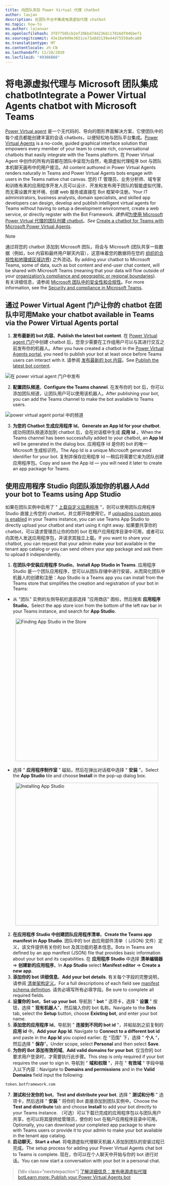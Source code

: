 ```yaml
---
title: 向团队添加 Power Virtual 代理 chatbot
author: laujan
description: 在团队平台中集成电源虚拟代理 chatbot
ms.topic: how-to
ms.author: lajanuar
ms.openlocfilehash: 3f877505cb2ef20bbd74d236dc17816df04bbef1
ms.sourcegitcommit: 43e1be9d9e3651ce73a8d2139e44d75550a0ca60
ms.translationtype: MT
ms.contentlocale: zh-CN
ms.lasthandoff: 11/20/2020
ms.locfileid: "49366866"
---
```

# <a name="integrate-a-power-virtual-agents-chatbot-with-microsoft-teams"></a><span data-ttu-id="2f00d-103">将电源虚拟代理与 Microsoft 团队集成 chatbot</span><span class="sxs-lookup"><span data-stu-id="2f00d-103">Integrate a Power Virtual Agents chatbot with Microsoft Teams</span></span>

<span data-ttu-id="2f00d-104">[Power Virtual agent](/power-virtual-agents/fundamentals-what-is-power-virtual-agents) 是一个无代码的、导向的图形界面解决方案，它使团队中的每个成员都能创建丰富的会话 chatbots，以便轻松地与团队平台集成。</span><span class="sxs-lookup"><span data-stu-id="2f00d-104">[Power Virtual Agents](/power-virtual-agents/fundamentals-what-is-power-virtual-agents) is a no-code, guided graphical interface solution that empowers every member of your team to create rich, conversational chatbots that easily integrate with the Teams platform.</span></span> <span data-ttu-id="2f00d-105">在 Power Virtual Agent 中创作的所有内容都在团队中呈现为自然，电源虚拟代理程序 bot 与团队本机聊天画布中的用户接洽。</span><span class="sxs-lookup"><span data-stu-id="2f00d-105">All content authored in Power Virtual Agents renders naturally in Teams and Power Virtual Agents bots engage with users in the Teams native chat canvas.</span></span> <span data-ttu-id="2f00d-106">您的 IT 管理员、业务分析师、域专家和训练有素的应用程序开发人员可以设计、开发和发布用于团队的智能虚拟代理，而无需设置开发环境、创建 web 服务或直接在 Bot 框架中注册。</span><span class="sxs-lookup"><span data-stu-id="2f00d-106">Your IT administrators, business analysts, domain specialists, and skilled app developers can design, develop and publish intelligent virtual agents for Teams without having to setup a development environment, create a web service, or directly register with the Bot Framework.</span></span>  <span data-ttu-id="2f00d-107">*请参阅*[为使用 Microsoft Power Virtual 代理的团队创建 chatbot](../what-are-bots.md#create-a-chatbot-for-teams-with-microsoft-power-virtual-agents)。</span><span class="sxs-lookup"><span data-stu-id="2f00d-107">*See* [Create a chatbot for Teams with Microsoft Power Virtual Agents](../what-are-bots.md#create-a-chatbot-for-teams-with-microsoft-power-virtual-agents).</span></span>

> [!NOTE]
> <span data-ttu-id="2f00d-108">通过将您的 chatbot 添加到 Microsoft 团队，将会与 Microsoft (团队共享一些数据（例如，bot 内容和最终用户聊天内容），这意味着您的数据将在您的 [组织的合规性和地理或区域边界](/power-virtual-agents/data-location)) 之外流动。</span><span class="sxs-lookup"><span data-stu-id="2f00d-108">By adding your chatbot to Microsoft Teams, some of data, such as bot content and end-user chat content, will be shared with Microsoft Teams (meaning that your data will flow outside of your [organization’s compliance and geographic or regional boundaries](/power-virtual-agents/data-location)).</span></span> <br/>
> <span data-ttu-id="2f00d-109">有关详细信息，请参阅 [Microsoft 团队中的安全性和合规性](/MicrosoftTeams/security-compliance-overview)。</span><span class="sxs-lookup"><span data-stu-id="2f00d-109">For more information, see the [Security and compliance in Microsoft Teams](/MicrosoftTeams/security-compliance-overview).</span></span>

## <a name="make-your-chatbot-available-in-teams-via-the-power-virtual-agents-portal"></a><span data-ttu-id="2f00d-110">通过 Power Virtual Agent 门户让你的 chatbot 在团队中可用</span><span class="sxs-lookup"><span data-stu-id="2f00d-110">Make your chatbot available in Teams via the Power Virtual Agents portal</span></span>

1. <span data-ttu-id="2f00d-111">**发布最新的 bot 内容**。</span><span class="sxs-lookup"><span data-stu-id="2f00d-111">**Publish the latest bot content**.</span></span>  <span data-ttu-id="2f00d-112">在 [Power Virtual agent 门户](https://powervirtualagents.microsoft.com)中创建 chatbot 后，您至少需要在工作组用户可以与其进行交互之前发布你的机器人。</span><span class="sxs-lookup"><span data-stu-id="2f00d-112">After you have created a chatbot in the [Power Virtual Agents portal](https://powervirtualagents.microsoft.com), you need to publish your bot at least once before Teams users can interact with it.</span></span> <span data-ttu-id="2f00d-113">请参阅 [发布最新的 bot 内容](/power-virtual-agents/publication-fundamentals-publish-channels#publish-the-latest-bot-content)。</span><span class="sxs-lookup"><span data-stu-id="2f00d-113">See [Publish the latest bot content](/power-virtual-agents/publication-fundamentals-publish-channels#publish-the-latest-bot-content).</span></span>

![在 power virtual agent 门户中发布](../../assets/images/pva-publish.png)

2. <span data-ttu-id="2f00d-115">**配置团队频道**。</span><span class="sxs-lookup"><span data-stu-id="2f00d-115">**Configure the Teams channel**.</span></span> <span data-ttu-id="2f00d-116">在发布你的 bot 后，你可以添加团队频道，让团队用户可以使用该机器人。</span><span class="sxs-lookup"><span data-stu-id="2f00d-116">After publishing your bot, you can add the Teams channel to make the bot available to Teams users.</span></span>

![power virtual agent portal 中的频道](../../assets/images/pva-channels.png)

3. <span data-ttu-id="2f00d-118">**为您的 Chatbot 生成应用程序 Id**。</span><span class="sxs-lookup"><span data-stu-id="2f00d-118">**Generate an App Id for your chatbot**.</span></span>  <span data-ttu-id="2f00d-119">成功将团队频道添加到 chatbot 后，会在对话框中生成 **应用 Id** 。</span><span class="sxs-lookup"><span data-stu-id="2f00d-119">When the Teams channel has been successfully added to your chatbot, an **App Id** will be generated in the dialog box.</span></span> <span data-ttu-id="2f00d-120">应用程序 Id 是你的 bot 的唯一 Microsoft 生成标识符。</span><span class="sxs-lookup"><span data-stu-id="2f00d-120">The App Id is a unique Microsoft generated identifier for your bot.</span></span>  <span data-ttu-id="2f00d-121">复制并保存应用程序 Id —稍后将需要它来为团队创建应用程序包。</span><span class="sxs-lookup"><span data-stu-id="2f00d-121">Copy and save the App Id — you will need it later to create an app package for Teams.</span></span>

## <a name="add-your-bot-to-teams-using-app-studio"></a><span data-ttu-id="2f00d-122">使用应用程序 Studio 向团队添加你的机器人</span><span class="sxs-lookup"><span data-stu-id="2f00d-122">Add your bot to Teams using App Studio</span></span>

<span data-ttu-id="2f00d-123">如果在团队实例中启用了 " [上载自定义应用程序](/microsoftteams/admin-settings) "，则可以使用团队应用程序 Studio 直接上传您的 chatbot，并立即开始使用它。</span><span class="sxs-lookup"><span data-stu-id="2f00d-123">If [uploading custom apps is enabled](/microsoftteams/admin-settings) in your Teams instance, you can use Teams App Studio to directly upload your chatbot and start using it right away.</span></span> <span data-ttu-id="2f00d-124">如果要共享你的 chatbot，可以请求管理员让你的你的 bot 在租户应用程序目录中可用，或者可以向其他人发送应用程序包，并请求其独立上载。</span><span class="sxs-lookup"><span data-stu-id="2f00d-124">If you want to share your chatbot, you can request that your admin make your bot available in the tenant app catalog or you can send others your app package and ask them to upload it independently.</span></span>

1. <span data-ttu-id="2f00d-125">**在团队中安装应用程序 Studio**。</span><span class="sxs-lookup"><span data-stu-id="2f00d-125">**Install App Studio in Teams**.</span></span> <span data-ttu-id="2f00d-126">应用程序 Studio 是一个团队应用程序，您可以从团队存储中进行安装，从而简化团队中机器人的创建和注册：</span><span class="sxs-lookup"><span data-stu-id="2f00d-126">App Studio is a Teams app you can install from the Teams store that simplifies the creation and registration of your bot in Teams:</span></span> 

  * <span data-ttu-id="2f00d-127">从 "团队" 实例的左侧导航栏底部选择 "应用商店" 图标，然后搜索 **应用程序 Studio**。</span><span class="sxs-lookup"><span data-stu-id="2f00d-127">Select the app store icon from the bottom of the left nav bar in your Teams instance, and search for **App Studio**.</span></span>
>

&emsp;&emsp; <img  width="450px" alt="Finding App Studio in the Store" src="/msteams-docs/msteams-platform/assets/images/get-started/app-studio-store.png"/>   

  * <span data-ttu-id="2f00d-128">选择 " **应用程序制作室** " 磁贴，然后在弹出对话框中选择 " **安装** "。</span><span class="sxs-lookup"><span data-stu-id="2f00d-128">Select the **App Studio** tile and choose **Install** in the pop-up dialog box.</span></span>
>
&emsp;&emsp; <img  width="450px" alt="Installing App Studio" src="../../assets/images/get-started/app-studio-install.png"/>

2. <span data-ttu-id="2f00d-129">**在应用程序 Studio 中创建团队应用程序清单**。</span><span class="sxs-lookup"><span data-stu-id="2f00d-129">**Create the Teams app manifest in App Studio**.</span></span>  <span data-ttu-id="2f00d-130">团队中的 bot 由应用部件清单（ (JSON) 文件）定义，该文件提供有关你的 bot 及其功能的基本信息。</span><span class="sxs-lookup"><span data-stu-id="2f00d-130">Bots in Teams are defined by an app manifest (JSON) file that provides basic information about your bot and its capabilities.</span></span> <span data-ttu-id="2f00d-131">在 **应用程序 Studio** 中选择 **清单编辑器**   =>  **创建新的应用程序**。</span><span class="sxs-lookup"><span data-stu-id="2f00d-131">In **App Studio** select **Manifest editor**  => **Create a new app**.</span></span>
3. <span data-ttu-id="2f00d-132">**添加你的 bot 详细信息**。</span><span class="sxs-lookup"><span data-stu-id="2f00d-132">**Add your bot details**.</span></span> <span data-ttu-id="2f00d-133">有关每个字段的完整说明，请参阅 [清单架构定义](../../resources/schema/manifest-schema.md)。</span><span class="sxs-lookup"><span data-stu-id="2f00d-133">For a full descriptions of each field see [manifest schema definition](../../resources/schema/manifest-schema.md).</span></span> <span data-ttu-id="2f00d-134">请务必填写所有必填字段。</span><span class="sxs-lookup"><span data-stu-id="2f00d-134">Be sure to complete all required fields.</span></span>
4. <span data-ttu-id="2f00d-135">**设置你的 bot**。</span><span class="sxs-lookup"><span data-stu-id="2f00d-135">**Set up your bot**.</span></span> <span data-ttu-id="2f00d-136">导航到 " **bot** " 选项卡，选择 " **设置** " 按钮，选择 " **现有机器人**"，然后输入你的 bot 名称。</span><span class="sxs-lookup"><span data-stu-id="2f00d-136">Navigate to the **Bots** tab, select the **Setup** button, choose **Existing bot**, and enter your bot name.</span></span>
5. <span data-ttu-id="2f00d-137">**添加您的应用程序 Id**。导航到 " **连接到不同的 bot id** "，并粘贴到之前复制的 **应用 id** 中。</span><span class="sxs-lookup"><span data-stu-id="2f00d-137">**Add your App Id**. Navigate to **Connect to a different bot id** and paste in the **App Id** you copied earlier.</span></span> <span data-ttu-id="2f00d-138">在 "范围" 下，选择 " **个人** "，然后选择 " **保存**"。</span><span class="sxs-lookup"><span data-stu-id="2f00d-138">Under scope, select **Personal** and then select **Save**.</span></span>
6. <span data-ttu-id="2f00d-139">**为你的 Bot 添加有效的域**。</span><span class="sxs-lookup"><span data-stu-id="2f00d-139">**Add valid domains for your bot**.</span></span>  <span data-ttu-id="2f00d-140">仅当你的 bot 要求用户登录时，才需要执行此步骤。</span><span class="sxs-lookup"><span data-stu-id="2f00d-140">This step is only required if your bot requires the user to sign in.</span></span> <span data-ttu-id="2f00d-141">导航到 " **域和权限** "，并在 " **有效域** " 字段中输入以下内容：</span><span class="sxs-lookup"><span data-stu-id="2f00d-141">Navigate to **Domains and permissions** and  in the **Valid Domains** field input the following:</span></span>

```bash
token.botframework.com
```

7.  <span data-ttu-id="2f00d-142">**测试和分发你的 bot**。</span><span class="sxs-lookup"><span data-stu-id="2f00d-142">**Test and distribute your bot**.</span></span> <span data-ttu-id="2f00d-143">选择 " **测试和分布** " 选项卡，然后选择 " **安装** " 将你的 Bot 直接添加到团队实例中。</span><span class="sxs-lookup"><span data-stu-id="2f00d-143">Choose the **Test and distribute** tab and choose **Install** to add your bot directly to your Teams instance.</span></span> <span data-ttu-id="2f00d-144">（可选）可以下载已完成的应用程序包以与团队用户共享，也可以将其提供给管理员，使你的 bot 在租户应用程序目录中可用。</span><span class="sxs-lookup"><span data-stu-id="2f00d-144">Optionally, you can download your completed app package to share with Teams users or provide it to your admin to make your bot available in the tenant app catalog.</span></span>
8. <span data-ttu-id="2f00d-145">**启动聊天**。</span><span class="sxs-lookup"><span data-stu-id="2f00d-145">**Start a chat**.</span></span> <span data-ttu-id="2f00d-146">将电源虚拟代理聊天机器人添加到团队的安装过程已完成。</span><span class="sxs-lookup"><span data-stu-id="2f00d-146">The setup process for adding your Power Virtual Agents chat bot to Teams is complete.</span></span> <span data-ttu-id="2f00d-147">现在，你可以在个人聊天中开始与你的 bot 进行对话。</span><span class="sxs-lookup"><span data-stu-id="2f00d-147">You can now start a conversation with your bot in a personal chat.</span></span>

> [!div class="nextstepaction"]
> [<span data-ttu-id="2f00d-148">了解详细信息：发布电源虚拟代理 bot</span><span class="sxs-lookup"><span data-stu-id="2f00d-148">Learn more: Publish your Power Virtual Agents bot</span></span>](/power-virtual-agents/publication-fundamentals-publish-channels)
